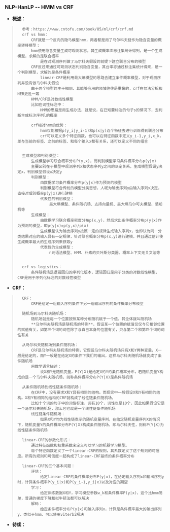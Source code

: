 ### NLP-HanLP -- HMM vs CRF
- **概述**：
>       参考：https://www.cntofu.com/book/85/ml/crf/crf.md
>       crf vs hmm：
>           CRF就是一个反向的隐马模型hmm，两者都是用了马尔科夫链作为隐含变量的概率转移模型；
>           hmm使用隐含变量生成可观测状态，其生成概率由标注集统计得到，是一个生成模型，求解的是联合概率
>               是在对观测序列做了马尔科夫假设的前提下建立联合分布的模型
>           CRF反过来通过可观测状态判别隐含变量，其台率亦通过标注集统计得来，是一个判别模型，求解的是条件概率
>               linear-CRF是利用最大熵模型的思路去建立条件概率模型，对于观测序列并没有做马尔科夫假设
>           由于两个模型的主干相同，其能够应用的领域往往是重叠的，crf在句法分析和NER更胜一筹
>           HMM/CRF是对数线性模型
>           比如在词性标注中：
>               HMM的思路是用生成办法，就是说，在已知要标注的句子s的情况下，去判断生成标注序列l的概率
>
>           crf相对hmm的优势：
>               hmm仅能根据p(y_i|y_i-1)和p(x|y)连个特征去进行训练得到联合分布
>               crf可以定义多个特征函数，也可以在特征函数中定义y_i-1,y_i,x_k，即与当前的标签、之前的标签、和每个输入x都有关系，还可以定义不同的组合
>
>
>       生成模型和判别模型：
>           生成模型学习联合概率分布P(y,x)，而判别模型学习条件概率分布p(y|x)
>           主要区别在于模型中观测序列x和状态序列y之间的决定关系，生成模型假设y决定x，判别模型假设x决定y
>           判别模型：
>               由数据学习条件概率分布p(y|x)作为预测的模型
>               判别模型符合传统的模型分类思想，人呢为输出序列y由输入序列x决定，直接对后验概率p(y|x)进行建模
>               代表性的判别模型：
>                   最大熵模型、条件随机场、支持向量机、最大熵马尔可夫模型、感知机等
>           生成模型：
>               由数据学习联合概率密度分布p(x,y)，然后求出条件概率分布p(y|x)作为预测的模型，即p(y|x)=p(y,x)/p(x)
>               生成模型认为输出序列y按照一定的规律生成输入序列x，也即认为同一分类结果对应的输入具有一定规律，针对联合概率分布p(x,y)进行建模，并且通过估计使生成概率最大的生成序列来获取y
>               代表性的生成模型：
>                   n元语法模型、HMM、朴素的贝叶斯分类器、概率上下文无关文法等
>
>
>       crf vs logistics：
>           条件随机场是逻辑回归的序列化版本，逻辑回归是用于分类的对数线性模型，CRF是用于序列化标注的对数线性模型
>
>
>

- **CRF：**
>       CRF：
>           CRF是给定一组输入序列条件下另一组输出序列的条件概率分布模型
>
>       随机场到马尔科夫随机场：
>           随机场就是每一个位置按照某种分布随机赋予一个值，其全体就叫随机场
>           **马尔科夫随机场是随机场的特例**，假设某一个位置的赋值仅仅与它相邻位置的赋值有关，如第三个词的词性除了与自己本身的位置有关，只与第二个和第四个词的词性有关
>
>       从马尔科夫随机场到条件随机场：
>           CRF是马尔科夫随机场的特例，它假设马尔科夫随机场只有X和Y两种变量，X一般是给定的，而Y一般是在给定X的条件下我们的输出，这样马尔科夫随机场就变成了条件随机场
>           用数学语言描述：
>               设X和Y是随机变量，P(Y|X)是给定X的Y的条件概率分布，若随机变量Y构成的是一个马尔科夫随机场，则称条件概率分布P(Y|X)是条件随机场
>
>       从条件随机场到线性链条件随机场：
>           在CRF中，没有要求X和Y具有相同的结构。而现实中一般假设X和Y有相同的结构。X和Y有相同的结构的CRF就构成了线性链条件随机场，
>           比如十个词的句子中的词性标注，词有10个，词性也是10个，因此如果假设它是一个马尔科夫随机场，那么它也就是一个线性链条件随机场
>           线性链条件随机场：
>               如果X和Y均为线性链表示的随机变量序列，在给定随机变量序列X的情况下，随机变量Y的条件概率分布P(Y|X)构成条件随机场，即马尔科夫性，则称P(Y|X)为线性链条件随机场
>
>       linear-CRF的参数化形式：
>           通过特征函数和权重系数来定义可以学习的机器学习模型。
>           每个特征函数定义了一个linear-CRF的规则，其系数定义了这个规则的可信度。所有的规则和可信度一起构成了linear-CRF最终的条件概率分布
>
>       linear-CRF的三个基本问题：
>           评估：
>               给定linear-CRF的条件概率分布P(y|x)，在给定输入序列x和输出序列y时，计算条件概率P(y_i|x)和P(y_i-1,y_i|x)以及对应的期望
>           学习：
>               给定训练数据X和Y，学习模型参数w_k和条件概率P(y|x)，这个比hmm简单，普通的梯度下降和拟牛顿法都可以解决
>           解码：
>               给定条件概率分布P(y|x)和输入序列x，计算是条件概率最大的输出序列y，类似于hmm，可以使用viterbi解决
>
>
>
>
>
>
>
>
>
>
>
>
>
>
>
>
>
>
>

- **待续：**
>
>
>
>
>
>
>
>
>
>
>
>
>
>
>
>
>
>
>
>
>
>
>
>
